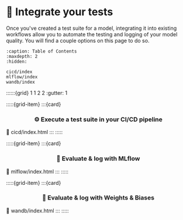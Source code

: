 # 🔁 Integrate your tests

Once you've created a test suite for a model, integrating it into existing workflows allow you to automate the testing and logging of your model quality. You will find a couple options on this page to do so.

```{toctree}
:caption: Table of Contents
:maxdepth: 2
:hidden:

cicd/index
mlflow/index
wandb/index
```

::::::{grid} 1 1 2 2
:gutter: 1

:::::{grid-item}
:::{card} <h3><center>⚙️ Execute a test suite in your CI/CD pipeline</center></h3>
:link: cicd/index.html
:::
:::::

:::::{grid-item}
:::{card} <h3><center>🏃 Evaluate & log with MLflow</center></h3>
:link: mlflow/index.html
:::
:::::

:::::{grid-item}
:::{card} <h3><center>🐝  Evaluate & log with Weights & Biases</center></h3>
:link: wandb/index.html
:::
:::::
